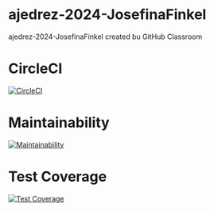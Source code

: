 # ajedrez-2024-JosefinaFinkel
ajedrez-2024-JosefinaFinkel created bu GitHub Classroom


# CircleCI
[![CircleCI](https://dl.circleci.com/status-badge/img/gh/um-computacion-tm/ajedrez-2024-JosefinaFinkel/tree/main.svg?style=svg)](https://dl.circleci.com/status-badge/redirect/gh/um-computacion-tm/ajedrez-2024-JosefinaFinkel/tree/main)

# Maintainability
[![Maintainability](https://api.codeclimate.com/v1/badges/74b7bb313dd37f3bd2bf/maintainability)](https://codeclimate.com/github/um-computacion-tm/ajedrez-2024-JosefinaFinkel/maintainability)

# Test Coverage
[![Test Coverage](https://api.codeclimate.com/v1/badges/74b7bb313dd37f3bd2bf/test_coverage)](https://codeclimate.com/github/um-computacion-tm/ajedrez-2024-JosefinaFinkel/test_coverage)